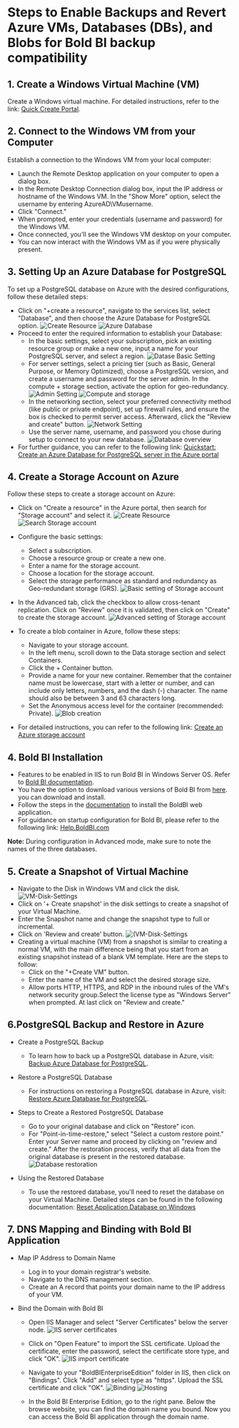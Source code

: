 # Steps to Enable Backups and Revert Azure VMs, Databases (DBs), and Blobs for Bold BI backup compatibility 

## 1. Create a Windows Virtual Machine (VM)

 Create a Windows virtual machine. For detailed instructions, refer to the link: [Quick Create Portal](https://learn.microsoft.com/en-us/azure/virtual-machines/windows/quick-create-portal).

## 2. Connect to the Windows VM from your Computer

Establish a connection to the Windows VM from your local computer:
  - Launch the Remote Desktop application on your computer to open a dialog box.
  - In the Remote Desktop Connection dialog box, input the IP address or hostname of the Windows VM. In the "Show More" option, select the username by entering AzureAD\VMusername.
  - Click "Connect."
  - When prompted, enter your credentials (username and password) for the Windows VM.
  - Once connected, you'll see the Windows VM desktop on your computer.
  - You can now interact with the Windows VM as if you were physically present.

## 3. Setting Up an Azure Database for PostgreSQL

To set up a PostgreSQL database on Azure with the desired configurations, follow these detailed steps:

- Click on "+create a resource", navigate to the services list, select "Database", and then choose the Azure Database for PostgreSQL option.
![Create Resource](images/create-resource.png)
![Azure Database](images/search-database.png)
- Proceed to enter the required information to establish your Database:
   - In the basic settings, select your subscription, pick an existing resource group or make a new one, input a name for your PostgreSQL server, and select a region.
   ![Datase Basic Setting](images/Basic-setting-database.png)
   - For server settings, select a pricing tier (such as Basic, General Purpose, or Memory Optimized), choose a PostgreSQL version, and create a username and password for the server admin. In the compute + storage section, activate the option for geo-redundancy.
   ![Admin Setting](images/admin-setting-database.png)
   ![Compute and storage](images/Compute-storage.png)
   - In the networking section, select your preferred connectivity method (like public or private endpoint), set up firewall rules, and ensure the box is checked to permit server access. Afterward, click the "Review and create" button.
   ![Network Setting](images/network-setting-database.png)
   - Use the server name, username, and password you chose during setup to connect to your new database.
   ![Database overview](images/overview-database.png)
- For further guidance, you can refer to the following link: [Quickstart: Create an Azure Database for PostgreSQL server in the Azure portal](https://learn.microsoft.com/en-us/azure/postgresql/flexible-server/quickstart-create-server-portal)

## 4. Create a Storage Account on Azure

Follow these steps to create a storage account on Azure:

-  Click on "Create a resource" in the Azure portal, then search for "Storage account" and select it.
![Create Resource](images/create-resource.png)
![Search Storage account](images/search-storageaccount.png)
- Configure the basic settings:
   - Select a subscription.
   - Choose a resource group or create a new one.
   - Enter a name for the storage account.
   - Choose a location for the storage account.
   - Select the storage performance as standard and redundancy as Geo-redundant storage (GRS).
   ![Basic setting of Storage account](images/Basic-setting-storageaccount.png)

- In the Advanced tab, click the checkbox to allow cross-tenant replication. Click on "Review" once it is validated, then click on "Create" to create the storage account.
![Advanced setting of Storage account](images/Advance-setting-storageaccount.png)

- To create a blob container in Azure, follow these steps:
   - Navigate to your storage account.
   - In the left menu, scroll down to the Data storage section and select Containers.
   - Click the + Container button.
   - Provide a name for your new container. Remember that the container name must be lowercase, start with a letter or number, and can include only letters, numbers, and the dash (-) character. The name should also be between 3 and 63 characters long.
   - Set the Anonymous access level for the container (recommended: Private).
   ![Blob creation](images/container-storageaccount.png)

- For detailed instructions, you can refer to the following link: [Create an Azure storage account](https://learn.microsoft.com/en-us/azure/storage/common/storage-account-create?tabs=azure-portal)



## 4. Bold BI Installation

- Features to be enabled in IIS to run Bold BI in Windows Server OS. Refer to [Bold BI documentation](https://help.boldbi.com/deploying-bold-bi/deploying-in-windows/installation-and-deployment/).
- You have the option to download various versions of Bold BI from [here](https://www.boldbi.com/account/downloads). you can download and install.
- Follow the steps in the [documentation](https://help.boldbi.com/deploying-bold-bi/deploying-in-windows/installation-and-deployment/) to install the BoldBI web application.
- For guidance on startup configuration for Bold BI, please refer to the following link: [Help.BoldBI.com](https://help.boldbi.com/application-startup/latest/)

**Note:** During configuration in Advanced mode, make sure to note the names of the three databases.



## 5. Create a Snapshot of Virtual Machine

- Navigate to the Disk in Windows VM and click the disk.
![VM-Disk-Settings ](images/VM-Disk-Settings.png)
- Click on '+ Create snapshot' in the disk settings to create a snapshot of your Virtual Machine.
- Enter the Snapshot name and change the snapshot type to full or incremental.
- Click on 'Review and create' button.
![(VM-Disk-Settings](images/Snapshot-Create.png)
- Creating a virtual machine (VM) from a snapshot is similar to creating a normal VM, with the main difference being that you start from an existing snapshot instead of a blank VM template. Here are the steps to follow:
  - Click on the "+Create VM" button.
  - Enter the name of the VM and select the desired storage size.
  - Allow ports HTTP, HTTPS, and RDP in the inbound rules of the VM's network security group.Select the license type as "Windows Server" when prompted. At last click on "Review and create."

## 6.PostgreSQL Backup and Restore in Azure

- Create a PostgreSQL Backup
  - To learn how to back up a PostgreSQL database in Azure, visit: [Backup Azure Database for PostgreSQL](https://learn.microsoft.com/en-us/azure/backup/backup-azure-database-postgresql-flex).

- Restore a PostgreSQL Database
  - For instructions on restoring a PostgreSQL database in Azure, visit: [Restore Azure Database for PostgreSQL](https://learn.microsoft.com/en-us/azure/backup/restore-azure-database-postgresql-flex).

- Steps to Create a Restored PostgreSQL Database
  - Go to your original database and click on "Restore" icon. 
  - For "Point-in-time-restore," select "Select a custom restore point." Enter your Server name and proceed by clicking on "review and create." After the restoration process, verify that all data from the original database is present in the restored database.
  ![Database restoration](images/basic-setting-restore.png)

- Using the Restored Database
  - To use the restored database, you'll need to reset the database on your Virtual Machine. Detailed steps can be found in the following documentation: [Reset Application Database on Windows](https://help.boldbi.com/utilities/bold-bi-command-line-tools/reset-application-database/#windows)
## 7. DNS Mapping and Binding with Bold BI Application

- Map IP Address to Domain Name
  - Log in to your domain registrar's website.
  - Navigate to the DNS management section.
  - Create an A record that points your domain name to the IP address of your VM.

- Bind the Domain with Bold BI
    - Open IIS Manager and select "Server Certificates" below the server node.
    ![IIS server certificates](images/IIS-ServerCertificates.png)
    - Click on "Open Feature" to import the SSL certificate. Upload the certificate, enter the password, select the certificate store type, and click "OK".
    ![IIS import certificate](images/IIS-importcertificate.png)
    - Navigate to your "BoldBIEnterpriseEdition" folder in IIS, then click on "Bindings". Click "Add" and select type as "https". Upload the SSL certificate and click "OK".
    ![Binding](images/IIS-binding.png)
    ![Hosting](images/IIS-Hosting.png)
 
    - In the Bold BI Enterprise Edition, go to the right pane. Below the browse website, you can find the domain name you bound. Now you can access the Bold BI application through the domain name.

